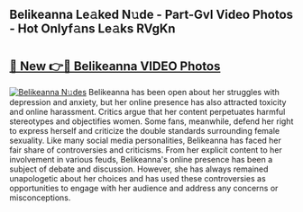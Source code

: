 ## Belikeanna Le𝚊ked N𝚞de - Part-Gvl Video Photos - Hot Onlyf𝚊ns Le𝚊ks RVgKn

# <h2><a href="http://ab54934.deff.icu/?id=Belikeanna">🔗 New 👉🔴 Belikeanna VIDEO Photos</a></h2>

[![Belikeanna N𝚞des](https://i.imgur.com/rIISA9y.gif)](http://ab54934.deff.icu/?id=Belikeanna)
Belikeanna has been open about her struggles with depression and anxiety, but her online presence has also attracted toxicity and online harassment. Critics argue that her content perpetuates harmful stereotypes and objectifies women. Some fans, meanwhile, defend her right to express herself and criticize the double standards surrounding female sexuality. Like many social media personalities, Belikeanna has faced her fair share of controversies and criticisms. From her explicit content to her involvement in various feuds, Belikeanna's online presence has been a subject of debate and discussion. However, she has always remained unapologetic about her choices and has used these controversies as opportunities to engage with her audience and address any concerns or misconceptions.
